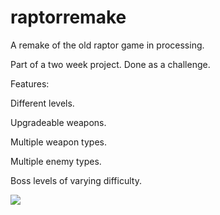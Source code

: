 # raptorremake
A remake of the old raptor game in processing. 

Part of a two week project. Done as a challenge. 

Features: 

Different levels.

Upgradeable weapons.

Multiple weapon types.

Multiple enemy types.

Boss levels of varying difficulty. 

<img align="left" src="https://i.imgur.com/8lXO6gx.png">
